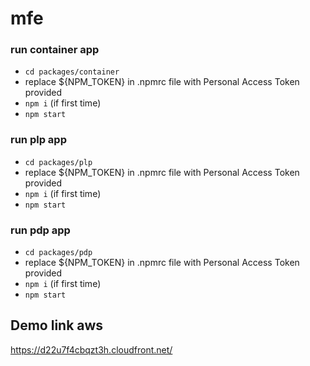 # mfe

### run container app
- `cd packages/container`
- replace ${NPM_TOKEN} in .npmrc file with Personal Access Token provided
- `npm i` (if first time)
- `npm start`

### run plp app
- `cd packages/plp`
- replace ${NPM_TOKEN} in .npmrc file with Personal Access Token provided
- `npm i` (if first time)
- `npm start`

### run pdp app
- `cd packages/pdp`
- replace ${NPM_TOKEN} in .npmrc file with Personal Access Token provided
- `npm i` (if first time)
- `npm start`

## Demo link aws
https://d22u7f4cbqzt3h.cloudfront.net/
